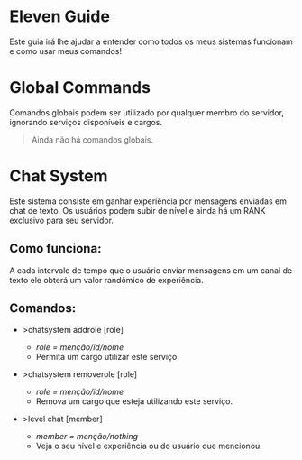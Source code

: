 # Eleven Guide

Este guia irá lhe ajudar a entender como todos os meus sistemas funcionam e como usar meus comandos!

# Global Commands

Comandos globais podem ser utilizado por qualquer membro do servidor, ignorando serviços disponíveis e cargos.

> Ainda não há comandos globais.

# Chat System

Este sistema consiste em ganhar experiência por mensagens enviadas em chat de texto. Os usuários podem subir de nível e ainda há um RANK exclusivo para seu servidor.

## Como funciona:

A cada intervalo de tempo que o usuário enviar mensagens em um canal de texto ele obterá um valor randômico de experiência.

## Comandos:

- \>chatsystem addrole [role] 
  - _role = menção/id/nome_
  - Permita um cargo utilizar este serviço.

- \>chatsystem removerole [role]
  - _role = menção/id/nome_
  - Remova um cargo que esteja utilizando este serviço.

- \>level chat [member]
  - _member = menção/nothing_
  - Veja o seu nível e experiência ou do usuário que mencionou.
